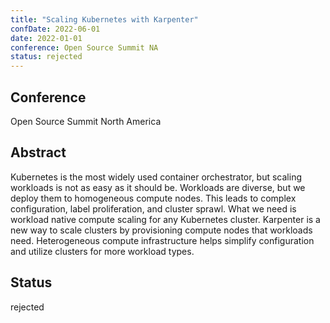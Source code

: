 ```yaml
---
title: "Scaling Kubernetes with Karpenter"
confDate: 2022-06-01
date: 2022-01-01
conference: Open Source Summit NA
status: rejected
---
```


## Conference
Open Source Summit North America

## Abstract
Kubernetes is the most widely used container orchestrator, but scaling workloads is not as easy as it should be.
Workloads are diverse, but we deploy them to homogeneous compute nodes.
This leads to complex configuration, label proliferation, and cluster sprawl.
What we need is workload native compute scaling for any Kubernetes cluster.
Karpenter is a new way to scale clusters by provisioning compute nodes that workloads need.
Heterogeneous compute infrastructure helps simplify configuration and utilize clusters for more workload types.

## Status
rejected